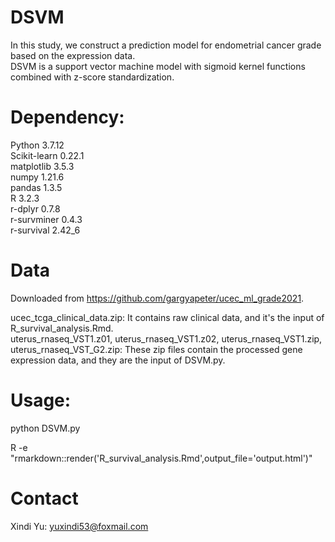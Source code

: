 # DSVM
In this study, we construct a prediction model for endometrial cancer grade based on the expression data.  <br>
DSVM is a support vector machine model with sigmoid kernel functions combined with z-score standardization.  <br>

# Dependency:
Python 3.7.12 <br>
Scikit-learn 0.22.1 <br>
matplotlib 3.5.3  <br>
numpy 1.21.6   <br>
pandas 1.3.5   <br>
R 3.2.3 <br>
r-dplyr 0.7.8  <br>
r-survminer 0.4.3    <br>
r-survival 2.42_6   <br>

# Data 
Downloaded from https://github.com/gargyapeter/ucec_ml_grade2021.

ucec_tcga_clinical_data.zip: It contains raw clinical data, and it's the input of R_survival_analysis.Rmd.  <br>
uterus_rnaseq_VST1.z01, uterus_rnaseq_VST1.z02, uterus_rnaseq_VST1.zip, uterus_rnaseq_VST_G2.zip: These zip files contain the processed gene expression data, and they are the input of DSVM.py.   <br>


# Usage:
python DSVM.py 

R -e "rmarkdown::render('R_survival_analysis.Rmd',output_file='output.html')"


# Contact
Xindi Yu: yuxindi53@foxmail.com <br>

